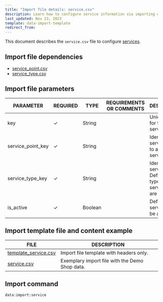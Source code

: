 ```yaml
---
title: "Import file details: service.csv"
description: Learn how to configure service information via importing data through the service CSV file in your Spryker unified commerce project.
last_updated: Nov 23, 2023
template: data-import-template
redirect_from:
---
```


This document describes the `service.csv` file to configure [services](/docs/pbc/all/service-point-management/{{page.version}}/unified-commerce/service-points-feature-overview.html).

## Import file dependencies

- [service_point.csv](/docs/pbc/all/service-point-management/{{page.version}}/unified-commerce/import-and-export-data/import-file-details-service-point.csv.html)
- [service_type.csv](/docs/pbc/all/service-point-management/{{page.version}}/unified-commerce/import-and-export-data/import-file-details-service-type.csv.html)

## Import file parameters

| PARAMETER | REQUIRED | TYPE | REQUIREMENTS OR COMMENTS | DESCRIPTION |
|-------------------|-----------|-----------|-------------------|-------------|
| key               | ✓ | String    |               | Unique key for the service.        |
| service_point_key | ✓ | String    |                | Identifier of a service point to assign the service to.  |
| service_type_key  | ✓ | String    |             | Identifier of a service type. Defines the type of the service you are importing.   |
| is_active         | ✓ | Boolean      |                  | Defines if the service is to be active. |



## Import template file and content example

| FILE | DESCRIPTION |
| --- | --- |
| [template_service.csv](https://spryker.s3.eu-central-1.amazonaws.com/docs/pbc/all/service-point-management/unified-commerce/import-and-export-data/service.csv.md/template-service.csv) | Import file template with headers only. |
| [service.csv](https://spryker.s3.eu-central-1.amazonaws.com/docs/pbc/all/service-point-management/unified-commerce/import-and-export-data/service.csv.md/service.csv) | Exemplary import file with the Demo Shop data. |

## Import command

```bash
data:import:service
```
